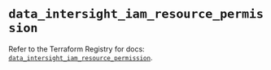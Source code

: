 # `data_intersight_iam_resource_permission`

Refer to the Terraform Registry for docs: [`data_intersight_iam_resource_permission`](https://registry.terraform.io/providers/ciscodevnet/intersight/1.0.71/docs/data-sources/iam_resource_permission).
